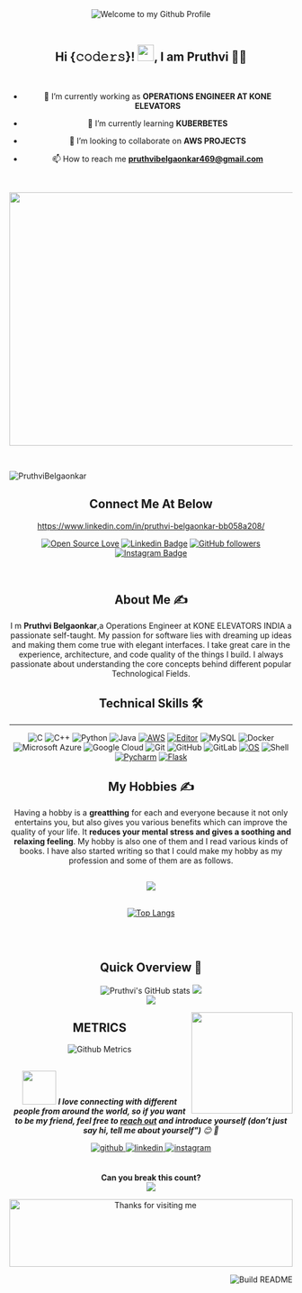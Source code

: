 <div align="center">
  <img src="https://github.com/BrunnerLivio/brunnerlivio/blob/master/images/welcome.png?raw=true" style="max-width: 100%;" alt="Welcome to my Github Profile" />
  <br />
  <br />


## Hi {𝚌𝚘𝚍𝚎𝚛𝚜}! <img src="https://github.com/TheDudeThatCode/TheDudeThatCode/blob/master/Assets/Hi.gif" width="29px">, I am Pruthvi 👨‍🎓

<!--Header-->

<br>
  
- 🔭 I’m currently working as **OPERATIONS ENGINEER AT KONE ELEVATORS**

- 🌱 I’m currently learning **KUBERBETES**

- 👯 I’m looking to collaborate on **AWS PROJECTS**

- 📫 How to reach me **pruthvibelgaonkar469@gmail.com**

<br>

<p align="center">
  <img src="https://www.blazeclan.com/wp-content/uploads/2021/08/MLOps-2.jpg" width="1000" height="450" />
</p>

<br>
<p align="left"> <img src="https://komarev.com/ghpvc/?username=PruthviBelgaonkar&label=Profile%20views&color=0e75b6&style=flat" alt="PruthviBelgaonkar" /> </p>

## Connect Me At Below
  <!--social media icon-->
<div align="center">
 
 https://www.linkedin.com/in/pruthvi-belgaonkar-bb058a208/
 
 
[![Open Source Love](https://badges.frapsoft.com/os/v2/open-source.svg?v=103)](https://github.com/PruthviBelgaonkar)
[![Linkedin Badge](https://img.shields.io/badge/-Pruthvi%20Belgaonkar-blue?style=social&logo=Linkedin&logoColor=blue&link=https://www.linkedin.com/in/pruthvi-belgaonkar-bb058a208/)](https://www.linkedin.com/in/pruthvi-belgaonkar-bb058a208//) <!--[![Twitter Badge](http://img.shields.io/badge/-@Pruthvi Belgaonkar-1ca0f1?style=social&logo=twitter&logoColor=blue&link=https://twitter.com/PruthviBelgaon1)](https://twitter.com/)--> [![GitHub followers](https://img.shields.io/github/followers/hac?label=Follow&style=social)](https://github.com/PruthviBelgaonkar)
[![Instagram Badge](https://img.shields.io/badge/-PruthviBelgaonkar-blue?style=social&logo=Instagram&link=https://www.instagram.com/pruthvi_202001/?hl=en/)](https://www.instagram.com/www.instagram.com/pruthvi_202001/?hl=en/) 



</div>  

</br>


<!--About Me-->
<div>
 <p>
  
</p>
  


## About Me ✍
 
 I m <b> Pruthvi Belgaonkar</b>,a Operations Engineer at KONE ELEVATORS INDIA<b></b> a passionate self-taught. My passion for software lies with dreaming up ideas and making them come true with elegant interfaces. I take great care in the experience, architecture, and code quality of the things I build. I always passionate about understanding the core concepts behind different popular Technological Fields. 


</div>

<!--technical skill-->

## Technical Skills 🛠 

---


![C](https://img.shields.io/badge/-C-000?&logo=C)
![C++](https://img.shields.io/badge/-C++-00599C?style=flat-square&logo=c)
![Python](https://img.shields.io/badge/-Python-black?style=flat-square&logo=Python)
![Java](https://img.shields.io/badge/-java-E34A86?style=flat-square&logo=java)
[![AWS](https://img.shields.io/badge/Learning-AWS-FF9900?style=flat-square&logo=amazon-aws&logoColor=white)](https://github.com/br3ndonland/awsdev)
[![Editor](https://img.shields.io/badge/Editor-VSCode-blue?style=flat-square&logo=visual-studio-code&logoColor=white)](https://code.visualstudio.com/)
![MySQL](https://img.shields.io/badge/-MySQL-black?style=flat-square&logo=mysql)
![Docker](https://img.shields.io/badge/-Docker-black?style=flat-square&logo=docker)
![Microsoft Azure](https://img.shields.io/badge/Microsoft%20Azure-232F7E?style=flat-square&logo=microsoft-azure)
![Google Cloud](https://img.shields.io/badge/Google%20Cloud-black?style=flat-square&logo=google-cloud)
![Git](https://img.shields.io/badge/-Git-black?style=flat-square&logo=git)
![GitHub](https://img.shields.io/badge/-GitHub-181717?style=flat-square&logo=github)
![GitLab](https://img.shields.io/badge/-GitLab-FCA121?style=flat-square&logo=gitlab)
[![OS](https://img.shields.io/badge/OS-Linux-informational?style=flat-square&logo=linux&logoColor=white)](https://en.wikipedia.org/wiki/Linux)
![Shell](https://img.shields.io/badge/-Shell-blasck?style=plastic&logo=Shell)
[![Pycharm](https://img.shields.io/badge/IDE-PyCharm-yellow?style=flat-square&logo=JetBrains)](https://www.jetbrains.com/pycharm/)
[![Flask](https://img.shields.io/badge/-Flask-000000?style=flat-square&logo=Flask&logoColor=ffffff)](https://flask.palletsprojects.com/)





 <!--My Hobbies-->
 
 

## My Hobbies ✍

 
Having a hobby is a <b>great</b><b>thing</b> for each and everyone because it not only entertains you,
but also gives you various benefits which can improve the quality of your life. It <b>reduces your mental stress and gives a soothing and relaxing feeling</b>. My hobby is also one of them and I read various kinds of books. I have also started writing so that I could make my hobby as my profession and some of them are as follows.
##

<img src="https://activity-graph.herokuapp.com/graph?username=PruthviBelgaonkar&bg_color=1F222E&color=F8D866&line=F85D7F&point=FFFFFF&hide_border=false" />



</br>[![Top Langs](https://github-readme-stats.vercel.app/api/top-langs/?username=PruthviBelgaonkar&hide_border=true)](https://github.com/PruthviBelgaonkar/github-readme-stats)

##

<br>
<!-- https://github.com/anuraghazra/github-readme-stats -->

<!--Github Progess bar-->

## Quick Overview 📝
![Pruthvi's GitHub stats](https://github-readme-stats.vercel.app/api?username=PruthviBelgaonkar&show_icons=true&theme=radical)
![](https://github-readme-streak-stats.herokuapp.com/?user=PruthviBelgaonkar&theme=dark&hide_border=false)
<br>
![](https://github-readme-stats.vercel.app/api/top-langs/username=PruthviBelgaonkar&theme=dark&hide_border=false&include_all_commits=false&count_private=false&layout=compact)
<br/>

<img align='right' src="https://media.giphy.com/media/M9gbBd9nbDrOTu1Mqx/giphy.gif" width="180">

## METRICS

<p align="centre"><img src="https://metrics.lecoq.io/PruthviBelgaonkar" alt="Github Metrics"></p>


##
<img src="https://media.giphy.com/media/LnQjpWaON8nhr21vNW/giphy.gif" width="60"> <em><b>I love connecting with different people from around the world, so if you want to be my friend, feel free to [reach out](https://wa.me/+919112080469) and introduce yourself (don’t just say hi, tell me about yourself")</b> 😊 💜</em>


<div align="center">
<a href="https://github.com/PruthviBelgaonkar" target="_blank">
<img src=https://img.shields.io/badge/github-%2324292e.svg?&style=for-the-badge&logo=github&logoColor=white alt=github style="margin-bottom: 5px;" />
</a>
<a href="https://www.linkedin.com/in/pruthvi-belgaonkar-bb058a208/" target="_blank">
<img src=https://img.shields.io/badge/linkedin-%231E77B5.svg?&style=for-the-badge&logo=linkedin&logoColor=white alt=linkedin style="margin-bottom: 5px;" />
</a>
<a href="https://www.instagram.com/pruthvi_202001/?hl=en" target="_blank">
<img src=https://img.shields.io/badge/instagram-%23000000.svg?&style=for-the-badge&logo=instagram&logoColor=white alt=instagram style="margin-bottom: 5px;" />
</a>  
</div>  
  

<br/>  


<p align="center"> 
 <b> Can you break this count?</b><br>
  <img src="https://profile-counter.glitch.me/hackcoderr/count.svg" />
</p>

   
<img height="120" alt="Thanks for visiting me" width="100%" src="https://raw.githubusercontent.com/BrunnerLivio/brunnerlivio/master/images/marquee.svg" />



<a href="https://github.com/hackcoderr/hackcoderr"><img src="https://github.com/simonw/simonw/workflows/Build%20README/badge.svg" align="right" alt="Build README">


